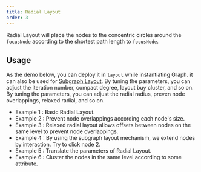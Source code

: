 ```yaml
---
title: Radial Layout
order: 3
---
```


Radial Layout will place the nodes to the concentric circles around the `focusNode` according to the shortest path length to `focusNode`.

## Usage

As the demo below, you can deploy it in `layout` while instantiating Graph. it can also be used for [Subgraph Layout](/zh/docs/manual/middle/layout/#%E5%AD%90%E5%9B%BE%E5%B8%83%E5%B1%80). By tuning the parameters, you can adjust the iteration number, compact degree, layout buy cluster, and so on. By tuning the parameters, you can adjust the radial radius, preven node overlappings, relaxed radial, and so on.

- Example 1 : Basic Radial Layout.
- Example 2 : Prevent node overlappings according each node's size.
- Example 3 : Relaxed radial layout allows offsets between nodes on the same level to prevent node overlappings.
- Example 4 : By using the subgraph layout mechanism, we extend nodes by interaction. Try to click node 2.
- Example 5 : Translate the parameters of Radial Layout.
- Example 6 : Cluster the nodes in the same level according to some attribute.
